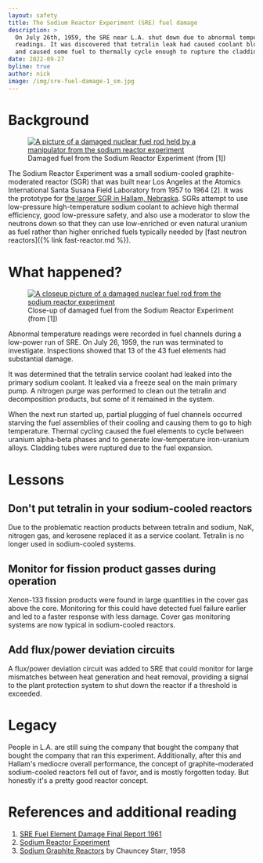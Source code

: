 ```yaml
---
layout: safety
title: The Sodium Reactor Experiment (SRE) fuel damage
description: >
  On July 26th, 1959, the SRE near L.A. shut down due to abnormal temperature
  readings. It was discovered that tetralin leak had caused coolant blockages
  and caused some fuel to thermally cycle enough to rupture the cladding.
date: 2022-09-27
byline: true
author: nick
image: /img/sre-fuel-damage-1_sm.jpg
---
```


<div class="row">
<div class="col-md-8" markdown="1">

# Background

<figure class="figure float-end w-50">
<a href="/img/sre-fuel-damage-1.jpg"><img class="figure-img img-fluid rounded"
src="/img/sre-fuel-damage-1_sm.jpg"  alt="A picture of a damaged nuclear fuel rod held by a manipulator from the sodium reactor experiment"/></a> 
<figcaption class="figure-caption">Damaged fuel from the Sodium Reactor Experiment (from [1])</figcaption>
</figure>

The Sodium Reactor Experiment was a small sodium-cooled graphite-moderated
reactor (SGR) that was built near Los Angeles at the Atomics International
Santa Susana Field Laboratory from 1957 to 1964 [2]. It was the prototype
for [the larger SGR in Hallam, Nebraska](https://en.wikipedia.org/wiki/Hallam_Nuclear_Power_Facility). SGRs attempt to use low-pressure high-temperature sodium
coolant to achieve high thermal efficiency, good low-pressure safety, and also
use a moderator to slow the neutrons down so that they can use low-enriched
or even natural uranium as fuel rather than higher enriched fuels typically
needed by [fast neutron reactors]({% link fast-reactor.md %}).

# What happened?

<figure class="figure float-end w-50">
<a href="/img/sre-fuel-damage-2.jpg"><img class="figure-img img-fluid rounded"
src="/img/sre-fuel-damage-2_sm.jpg"  alt="A closeup picture of a damaged nuclear fuel rod from the sodium reactor experiment"/></a> 
<figcaption class="figure-caption">Close-up of damaged fuel from the Sodium Reactor Experiment (from [1])</figcaption>
</figure>

Abnormal temperature readings were recorded in fuel channels during a
low-power run of SRE. On July 26, 1959, the run was terminated to investigate.
Inspections showed that 13 of the 43 fuel elements had substantial damage.

It was determined that the tetralin service coolant had leaked into the
primary sodium coolant. It leaked via a freeze seal on the main primary pump.
A nitrogen purge was performed to clean out the tetralin and decomposition
products, but some of it remained in the system.

When the next run started up, partial plugging of fuel channels occurred
starving the fuel assemblies of their cooling and causing them to go to high
temperature. Thermal cycling caused the fuel elements to cycle between uranium
alpha-beta phases and to generate low-temperature iron-uranium alloys. Cladding
tubes were ruptured due to the fuel expansion.

# Lessons

## Don't put tetralin in your sodium-cooled reactors

Due to the problematic reaction products between tetralin and sodium, NaK,
nitrogen gas, and kerosene replaced it as a service coolant. Tetralin
is no longer used in sodium-cooled systems.

## Monitor for fission product gasses during operation

Xenon-133 fission products were found in large quantities in the cover gas
above the core. Monitoring for this could have detected fuel failure earlier
and led to a faster response with less damage. Cover gas monitoring systems
are now typical in sodium-cooled reactors.

## Add flux/power deviation circuits

A flux/power deviation circuit was added to SRE that could monitor for large
mismatches between heat generation and heat removal, providing a signal to the
plant protection system to shut down the reactor if a threshold is exceeded.

# Legacy

People in L.A. are still suing the company that bought the company that
bought the company that ran this experiment. Additionally, after this
and Hallam's mediocre overall performance, the concept of graphite-moderated
sodium-cooled reactors fell out of favor, and is mostly forgotten today.
But honestly it's a pretty good reactor concept.

# References and additional reading

1. [SRE Fuel Element Damage Final Report 1961](https://babel.hathitrust.org/cgi/pt?id=mdp.39015095003268&view=1up&seq=1&skin=2021)
2. [Sodium Reactor Experiment](https://en.wikipedia.org/wiki/Sodium_Reactor_Experiment)
3. [Sodium Graphite
   Reactors](https://babel.hathitrust.org/cgi/pt?id=mdp.39015003993881&view=1up&seq=7&skin=2021)
   by Chauncey Starr, 1958

</div>
</div>
